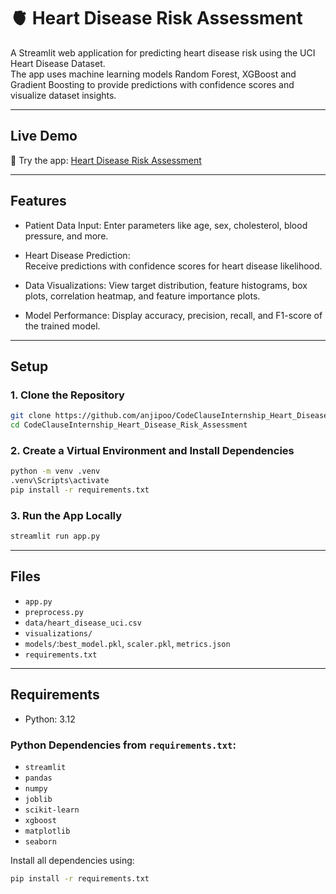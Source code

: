 # 🫀 Heart Disease Risk Assessment

A Streamlit web application for predicting heart disease risk using the UCI Heart Disease Dataset.  
The app uses machine learning models Random Forest, XGBoost and Gradient Boosting to provide predictions with confidence scores and visualize dataset insights.

---

## Live Demo

🔗 Try the app: [Heart Disease Risk Assessment](https://heartdiseaseriskassessment-m7igrsy32lyddht.streamlit.app/)

---

## Features

- Patient Data Input: 
  Enter parameters like age, sex, cholesterol, blood pressure, and more.

- Heart Disease Prediction:  
  Receive predictions with confidence scores for heart disease likelihood.

- Data Visualizations:
  View target distribution, feature histograms, box plots, correlation heatmap, and feature importance plots.

- Model Performance:
  Display accuracy, precision, recall, and F1-score of the trained model.

---

## Setup

### 1. Clone the Repository

```bash
git clone https://github.com/anjipoo/CodeClauseInternship_Heart_Disease_Risk_Assessment.git
cd CodeClauseInternship_Heart_Disease_Risk_Assessment
```
### 2. Create a Virtual Environment and Install Dependencies

```bash
python -m venv .venv
.venv\Scripts\activate
pip install -r requirements.txt
```

### 3. Run the App Locally

```bash
streamlit run app.py
```

---

## Files

- `app.py`
- `preprocess.py`
- `data/heart_disease_uci.csv`
- `visualizations/`
- `models/`:`best_model.pkl`, `scaler.pkl`, `metrics.json`
- `requirements.txt`

---

## Requirements

- Python: 3.12

### Python Dependencies from `requirements.txt`:

- `streamlit`
- `pandas`
- `numpy`
- `joblib`
- `scikit-learn`
- `xgboost`
- `matplotlib`
- `seaborn`

Install all dependencies using:

```bash
pip install -r requirements.txt
```
